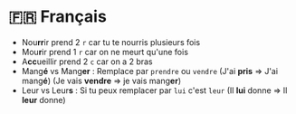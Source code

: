 # 🇫🇷 Français

- Nou**rr**ir prend 2 `r` car tu te nourris plusieurs fois
- Mou**r**ir prend 1 `r` car on ne meurt qu'une fois
- A**cc**ueillir prend 2 `c` car on a 2 bras
- Mang**é** vs Mang**er** : Remplace par `prendre` ou `vendre` (J'ai **pris** => J'ai mang**é**) (Je vais **vendre** => je vais mang**er**) 
- Leur vs Leur**s** : Si tu peux remplacer par `lui` c'est `leur` (Il **lui** donne => Il **leur** donne)
